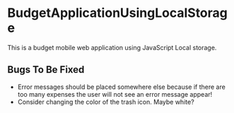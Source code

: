 # BudgetApplicationUsingLocalStorage
This is a budget mobile web application using JavaScript Local storage.

## Bugs To Be Fixed
* Error messages should be placed somewhere  else because if there are too many expenses the user will not see an error message appear!
* Consider changing the color of the trash icon. Maybe white?